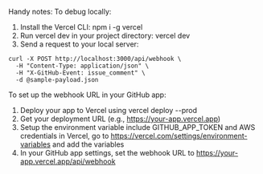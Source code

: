 Handy notes:
To debug locally:
1. Install the Vercel CLI: npm i -g vercel
2. Run vercel dev in your project directory: vercel dev
3. Send a request to your local server: 

```
curl -X POST http://localhost:3000/api/webhook \
  -H "Content-Type: application/json" \
  -H "X-GitHub-Event: issue_comment" \
  -d @sample-payload.json
```

To set up the webhook URL in your GitHub app:
1. Deploy your app to Vercel using vercel deploy --prod
2. Get your deployment URL (e.g., https://your-app.vercel.app)
3. Setup the environment variable include GITHUB_APP_TOKEN and AWS credentials in Vercel, go to https://vercel.com/settings/environment-variables and add the variables
4. In your GitHub app settings, set the webhook URL to https://your-app.vercel.app/api/webhook